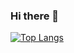 ### Hi there 👋


[![Top Langs](https://github-readme-stats.vercel.app/api/top-langs/?username=JLDENSMORE&layout=compact)](https://github.com/anuraghazra/github-readme-stats)
<!--
**JLDENSMORE/JLDENSMORE** is a ✨ _special_ ✨ repository because its `README.md` (this file) appears on your GitHub profile.

Here are some ideas to get you started:

- 🔭 I’m currently working on ...
- 🌱 I’m currently learning ...
- 👯 I’m looking to collaborate on ...
- 🤔 I’m looking for help with ...
- 💬 Ask me about ...
- 📫 How to reach me: ...
- 😄 Pronouns: ...
- ⚡ Fun fact: ...
-->
